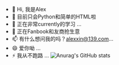 - 👋 Hi, 我是Alex
- 👀 目前只会Python和简单的HTML啦
- 🌱 正在非常currently的学习 ...
- 💞️ 正在Fanbook和友商抢生意
- 📫 有什么想问我的吗？alexxin@139.com...
- 😄 爱你呦 ...
- ⚡ 我从不跑路 ...
![Anurag's GitHub stats](https://github-readme-stats.vercel.app/api?username=Openfan_Alex)

<!---
alexxin139/alexxin139 is a ✨ special ✨ repository because its `README.md` (this file) appears on your GitHub profile.
You can click the Preview link to take a look at your changes.
--->
